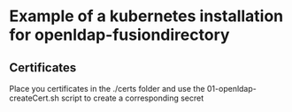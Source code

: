 # Example of a kubernetes installation for openldap-fusiondirectory

## Certificates

Place you certificates in the ./certs folder and use the 01-openldap-createCert.sh script to create a corresponding secret

 
